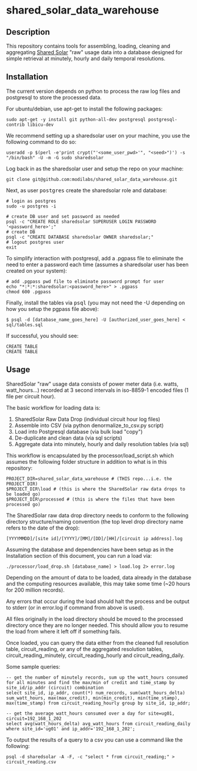 shared_solar_data_warehouse
===========================

Description
-----------

This repository contains tools for assembling, loading, cleaning and aggregating <a href="http://sharedsolar.org/" target="_blank">Shared Solar</a> "raw" usage data into a database designed for simple retrieval at minutely, hourly and daily temporal resolutions.


Installation
------------

The current version depends on python to process the raw log files and postgresql to store the processed data.  

For ubuntu/debian, use apt-get to install the following packages:

```
sudo apt-get -y install git python-all-dev postgresql postgresql-contrib libicu-dev
```

We recommend setting up a sharedsolar user on your machine, you use the following command to do so:

```
useradd -p $(perl -e'print crypt("'<some_user_pwd>'", "<seed>")') -s "/bin/bash" -U -m -G sudo sharedsolar
```

Log back in as the sharedsolar user and setup the repo on your machine:  

```
git clone git@github.com:modilabs/shared_solar_data_warehouse.git
```

Next, as user <tt>postgres</tt> create the sharedsolar role and database:

```
# login as postgres
sudo -u postgres -i

# create DB user and set password as needed
psql -c "CREATE ROLE sharedsolar SUPERUSER LOGIN PASSWORD '<password_here>';"
# create DB
psql -c "CREATE DATABASE sharedsolar OWNER sharedsolar;"
# logout postgres user
exit
```

To simplify interaction with postgresql, add a .pgpass file to eliminate the need to enter a password each time (assumes a sharedsolar user has been created on your system):

```
# add .pgpass pwd file to eliminate password prompt for user
echo "*:*:*:sharedsolar:<password_here>" > .pgpass
chmod 600 .pgpass

```

Finally, install the tables via <tt>psql</tt> (you may not need the -U depending on how you setup the pgpass file above):

```
$ psql -d [database_name_goes_here] -U [authorized_user_goes_here] < sql/tables.sql
```

If successful, you should see:

```
CREATE TABLE
CREATE TABLE
```

Usage
-----

SharedSolar "raw" usage data consists of power meter data (i.e. watts, watt_hours...) recorded at 3 second intervals in iso-8859-1 encoded files (1 file per circuit hour).  

The basic workflow for loading data is:

1. SharedSolar Raw Data Drop (individual circuit hour log files)  
2. Assemble into CSV (via python denormalize_to_csv.py script)  
3. Load into Postgresql database (via bulk load "copy")  
4. De-duplicate and clean data (via sql scripts)  
5. Aggregate data into minutely, hourly and daily resolution tables (via sql)  

This workflow is encapsulated by the processor/load_script.sh which assumes the following folder structure in addition to what is in this repository:

```
PROJECT_DIR=shared_solar_data_warehouse # (THIS repo...i.e. the PROJECT_DIR)  
$PROJECT_DIR\load # (this is where the SharedSolar raw data drops to be loaded go)  
$PROJECT_DIR\processed # (this is where the files that have been processed go)  
```

The SharedSolar raw data drop directory needs to conform to the following directory structure/naming convention (the top level drop directory name refers to the date of the drop):

```
[YYYYMMDD]/[site id]/[YYYY]/[MM]/[DD]/[HH]/[circuit ip address].log
```

Assuming the database and dependencies have been setup as in the Installation section of this document, you can run a load via:

```
./processor/load_drop.sh [database_name] > load.log 2> error.log
```

Depending on the amount of data to be loaded, data already in the database and the computing resources available, this may take some time (~20 hours for 200 million records).

Any errors that occur during the load should halt the process and be output to stderr (or in error.log if command from above is used).  

All files originally in the load directory should be moved to the processed directory once they are no longer needed.  This should allow you to resume the load from where it left off if something fails.  

Once loaded, you can query the data either from the cleaned full resolution table, circuit_reading, or any of the aggregated resolution tables, circuit_reading_minutely, circuit_reading_hourly and circuit_reading_daily.

Some sample queries:

```
-- get the number of minutely records, sum up the watt_hours consumed for all minutes and find the max/min of credit and time_stamp by site_id/ip_addr (circuit) combination
select site_id, ip_addr, count(*) num_records, sum(watt_hours_delta) sum_watt_hours, max(max_credit), min(min_credit), min(time_stamp), max(time_stamp) from circuit_reading_hourly group by site_id, ip_addr;

-- get the average watt_hours consumed over a day for site=ug01, circuit=192_168_1_202 
select avg(watt_hours_delta) avg_watt_hours from circuit_reading_daily where site_id='ug01' and ip_addr='192_168_1_202';
```

To output the results of a query to a csv you can use a command like the following:  
```
psql -d sharedsolar -A -F, -c "select * from circuit_reading;" > circuit_reading.csv
```


